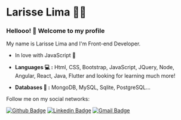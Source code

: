 # Larisse Lima :woman_technologist:


### Hellooo! 👋 Welcome to my profile

My name is Larisse Lima and I'm  Front-end Developer.

- In love with JavaScript 💛 

-  **Languages 💻 :** Html, CSS, Bootstrap, JavaScript, JQuery, Node, Angular, React, Java, Flutter and looking for learning much more!
-  **Databases 💾 :** MongoDB, MySQL, Sqlite, PostgreSQL...




Follow me on my social networks:


[![Github Badge](https://img.shields.io/badge/-Github-000?style=flat-square&logo=Github&logoColor=white&link=https://github.com/LarisseLima)](https://github.com/LarisseLima)
[![Linkedin Badge](https://img.shields.io/badge/-LinkedIn-blue?style=flat-square&logo=Linkedin&logoColor=white&link=https://www.linkedin.com/in/larisselima/)](https://www.linkedin.com/in/larisselima/)
[![Gmail Badge](https://img.shields.io/badge/-Gmail-c14438?style=flat-square&logo=Gmail&logoColor=white&link=mailto:larisse.lima2@gmail.com)](mailto:larisse.lima2@gmail.com)

